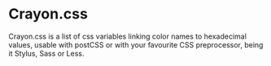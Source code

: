 # Crayon.css

Crayon.css is a list of css variables linking color names to hexadecimal values,
usable with postCSS or with your favourite CSS preprocessor,
being it Stylus, Sass or Less.
